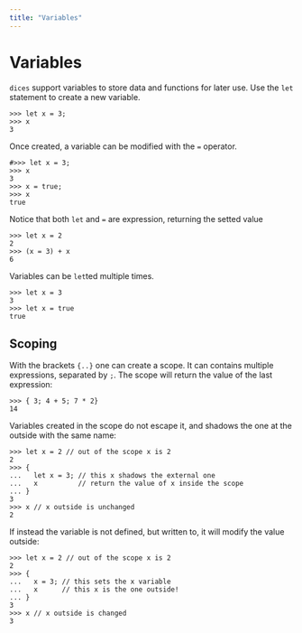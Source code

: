 ```yaml
---
title: "Variables"
---
```

# Variables

`dices` support variables to store data and functions for later use. Use the `let` statement to create a new variable.
```dices
>>> let x = 3;
>>> x
3
```
Once created, a variable can be modified with the `=` operator.
```dices
#>>> let x = 3;
>>> x
3
>>> x = true;
>>> x
true
```
Notice that both `let` and `=` are expression, returning the setted value
```dices
>>> let x = 2
2
>>> (x = 3) + x
6
```
Variables can be `let`ted multiple times.
```dices
>>> let x = 3
3
>>> let x = true
true
```

## Scoping

With the brackets `{..}` one can create a scope. It can contains multiple expressions, separated by `;`. 
The scope will return the value of the last expression:
```dices
>>> { 3; 4 + 5; 7 * 2}
14
```

Variables created in the scope do not escape it, and shadows the one at the outside with the same name:
```dices
>>> let x = 2 // out of the scope x is 2
2
>>> {
...   let x = 3; // this x shadows the external one
...   x          // return the value of x inside the scope
... }
3   
>>> x // x outside is unchanged
2
```

If instead the variable is not defined, but written to, it will modify the value outside:
```dices
>>> let x = 2 // out of the scope x is 2
2
>>> {
...   x = 3; // this sets the x variable
...   x      // this x is the one outside!
... }
3   
>>> x // x outside is changed
3
```